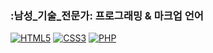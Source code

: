 ### :남성_기술_전문가: 프로그래밍 & 마크업 언어 
<a href="#"><img alt="HTML5" src="https://img.shields.io/badge/HTML5-E34F26?logo=HTML5&logoColor=white"></a>
<a href="#"><img alt="CSS3" src="https://img.shields.io/badge/CSS3-1572B6?logo=CSS3&logoColor=white"></a>
<a href="#"><img alt="PHP" src="https://img.shields.io/badge/PHP-777BB4?logo=PHP&logoColor=white"></a>
